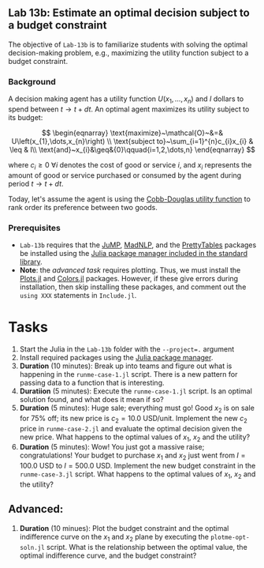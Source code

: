 ## Lab 13b: Estimate an optimal decision subject to a budget constraint
The objective of `Lab-13b` is to familiarize students with solving the optimal decision-making problem, e.g., maximizing the utility function subject to a budget constraint. 

### Background
A decision making agent has a utility function $U\left(x_{1},\dots,x_{n}\right)$ and $I$ dollars to spend between $t\rightarrow{t+dt}$. An optimal agent maximizes its utility subject to its budget:

$$
\begin{eqnarray}
\text{maximize}~\mathcal{O}~&=& U\left(x_{1},\dots,x_{n}\right) \\
\text{subject to}~\sum_{i=1}^{n}c_{i}x_{i} & \leq & I\\
\text{and}~x_{i}&\geq&{0}\qquad{i=1,2,\dots,n}
\end{eqnarray}
$$

where $c_{i}\geq{0}~\forall{i}$ denotes the cost of good or service $i$, and $x_{i}$ represents the amount of good or service purchased or consumed by the agent during period $t\rightarrow{t+dt}$. 

Today, let's assume the agent is using the [Cobb-Douglas utility function](https://en.wikipedia.org/wiki/Cobb–Douglas_production_function) to rank order its preference between two goods.

### Prerequisites
* `Lab-13b` requires that the [JuMP](https://jump.dev/JuMP.jl/stable/), [MadNLP](https://github.com/MadNLP/MadNLP.jl), and the [PrettyTables](https://github.com/ronisbr/PrettyTables.jl) packages be installed using the [Julia package manager included in the standard library](https://docs.julialang.org/en/v1/stdlib/Pkg/). 
* __Note__: the _advanced task_ requires plotting. Thus, we must install the [Plots.jl](https://docs.juliaplots.org/stable/) and [Colors.jl](https://github.com/JuliaGraphics/Colors.jl) packages. However, if these give errors during installation, then skip installing these packages, and comment out the `using XXX` statements in `Include.jl`.

# Tasks
1. Start the Julia in the `Lab-13b` folder with the `--project=.` argument
1. Install required packages using the [Julia package manager](https://docs.julialang.org/en/v1/stdlib/Pkg/).
1. __Duration__ (10 minutes): Break up into teams and figure out what is happening in the `runme-case-1.jl` script. There is a new pattern for passing data to a function that is interesting.
1. __Duratiion__ (5 minutes): Execute the `runme-case-1.jl` script. Is an optimal solution found, and what does it mean if so?
1. __Duration__ (5 minutes): Huge sale; everything must go! Good $x_{2}$ is on sale for 75% off; its new price is $c_{2} = 10.0~\text{USD/unit}$. Implement the new $c_{2}$ price in `runme-case-2.jl` and evaluate the optimal decision given the new price. What happens to the optimal values of $x_{1}$, $x_{2}$ and the utility?
1. __Duration__ (5 minutes): Wow! You just got a massive raise; congratulations! Your budget to purchase $x_{1}$ and $x_{2}$ just went from $I = 100.0~\text{USD}$ to $I=500.0~\text{USD}$. Implement the new budget constraint in the `runme-case-3.jl` script. What happens to the optimal values of $x_{1}$, $x_{2}$ and the utility?

## Advanced:
1. __Duration__ (10 minues): Plot the budget constraint and the optimal indifference curve on the $x_{1}$ and $x_{2}$ plane by executing the `plotme-opt-soln.jl` script. What is the relationship between the optimal value, the optimal indifference curve, and the budget constraint?
